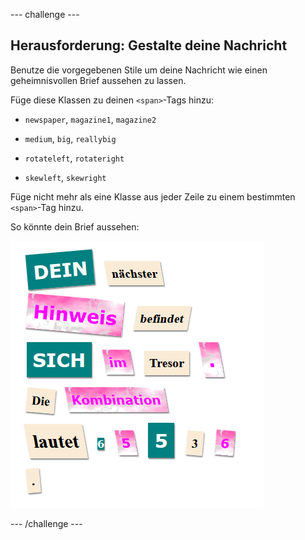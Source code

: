 --- challenge ---

## Herausforderung: Gestalte deine Nachricht

Benutze die vorgegebenen Stile um deine Nachricht wie einen geheimnisvollen Brief aussehen zu lassen.

Füge diese Klassen zu deinen `<span>`-Tags hinzu:

+ `newspaper`, `magazine1`, `magazine2`

+ `medium`, `big`, `reallybig`

+ `rotateleft`, `rotateright`

+ `skewleft`, `skewright`

Füge nicht mehr als eine Klasse aus jeder Zeile zu einem bestimmten `<span>`-Tag hinzu.

So könnte dein Brief aussehen:

![Screenshot](images/letter-challenge1.png)

--- /challenge ---